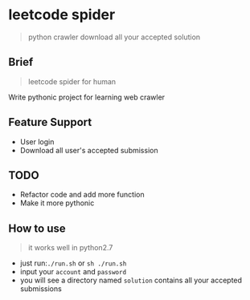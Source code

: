 # leetcode spider

>python crawler download all your accepted solution

## Brief
> leetcode spider for human

Write pythonic project for learning web crawler

## Feature Support

+ User login 
+ Download all user's accepted submission

## TODO

+ Refactor code and add more function
+ Make it more pythonic

## How to use
>  it works well in python2.7

+ just run:`./run.sh` or `sh ./run.sh`  
+ input your `account` and `password`
+ you will see a directory named `solution` contains all your accepted submissions






